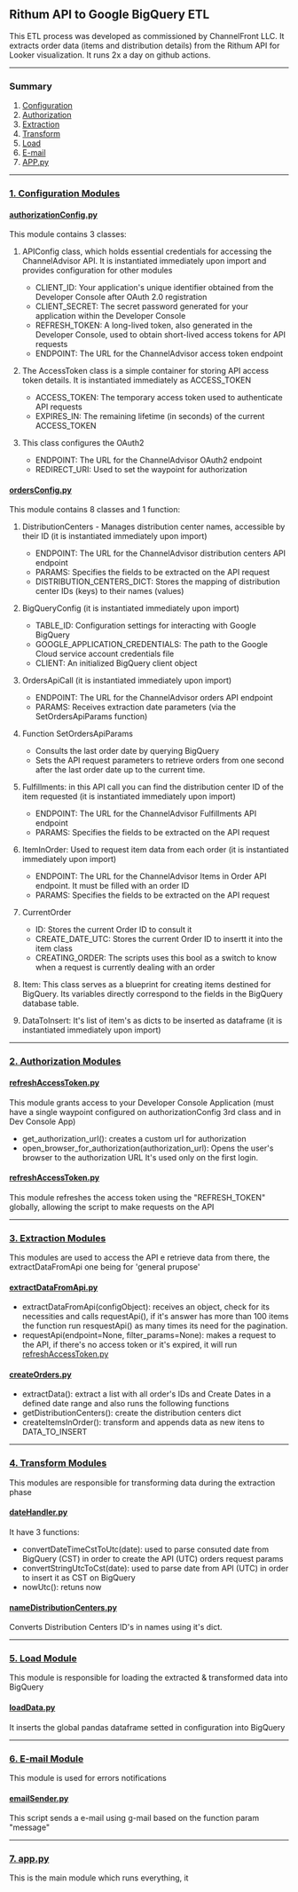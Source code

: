 ## Rithum API to Google BigQuery ETL

This ETL process was developed as commissioned by ChannelFront LLC. It extracts order data (items and distribution details) from the Rithum API for Looker visualization.
It runs 2x a day on github actions.

---
### Summary

1. [Configuration](#config)
2. [Authorization](#auth)
3. [Extraction](#extract)
4. [Transform](#transform)
5. [Load](#load)
6. [E-mail](#email)
7. [APP.py](#app)

---
<a id="config"></a>
### [1. Configuration Modules](https://github.com/paulocremas/rithum-etl-gbq/tree/main/modules/configuration)
#### [authorizationConfig.py](https://github.com/paulocremas/rithum-etl-gbq/blob/main/modules/configuration/authorizationConfig.py)
This module contains 3 classes:
1. APIConfig class, which holds essential credentials for accessing the ChannelAdvisor API. It is instantiated immediately upon import and provides configuration for other modules
   * CLIENT_ID: Your application's unique identifier obtained from the Developer Console after OAuth 2.0 registration
   * CLIENT_SECRET: The secret password generated for your application within the Developer Console
   * REFRESH_TOKEN: A long-lived token, also generated in the Developer Console, used to obtain short-lived access tokens for API requests
   * ENDPOINT: The URL for the ChannelAdvisor access token endpoint
     
2. The AccessToken class is a simple container for storing API access token details. It is instantiated immediately as ACCESS_TOKEN
   * ACCESS_TOKEN: The temporary access token used to authenticate API requests
   * EXPIRES_IN: The remaining lifetime (in seconds) of the current ACCESS_TOKEN
  
3. This class configures the OAuth2
   * ENDPOINT: The URL for the ChannelAdvisor OAuth2 endpoint
   * REDIRECT_URI: Used to set the waypoint for authorization


#### [ordersConfig.py](https://github.com/paulocremas/rithum-etl-gbq/blob/main/modules/configuration/ordersConfig.py)
This module contains 8 classes and 1 function:

1. DistributionCenters - Manages distribution center names, accessible by their ID (it is instantiated immediately upon import)
    *  ENDPOINT: The URL for the ChannelAdvisor distribution centers API endpoint
    *  PARAMS: Specifies the fields to be extracted on the API request
    *  DISTRIBUTION_CENTERS_DICT: Stores the mapping of distribution center IDs (keys) to their names (values)

3. BigQueryConfig (it is instantiated immediately upon import)
    * TABLE_ID: Configuration settings for interacting with Google BigQuery
    * GOOGLE_APPLICATION_CREDENTIALS: The path to the Google Cloud service account credentials file
    * CLIENT: An initialized BigQuery client object

4. OrdersApiCall (it is instantiated immediately upon import)
    * ENDPOINT: The URL for the ChannelAdvisor orders API endpoint
    * PARAMS: Receives extraction date parameters (via the SetOrdersApiParams function)

5. Function SetOrdersApiParams
    * Consults the last order date by querying BigQuery
    * Sets the API request parameters to retrieve orders from one second after the last order date up to the current time.
   
7. Fulfillments: in this API call you can find the distribution center ID of the item requested (it is instantiated immediately upon import)
    * ENDPOINT: The URL for the ChannelAdvisor Fulfillments API endpoint
    * PARAMS: Specifies the fields to be extracted on the API request

8. ItemInOrder: Used to request item data from each order (it is instantiated immediately upon import)
    * ENDPOINT: The URL for the ChannelAdvisor Items in Order API endpoint. It must be filled with an order ID
    * PARAMS: Specifies the fields to be extracted on the API request 

9. CurrentOrder 
    * ID: Stores the current Order ID to consult it
    * CREATE_DATE_UTC: Stores the current Order ID to insertt it into the item class
    * CREATING_ORDER: The scripts uses this bool as a switch to know when a request is currently dealing with an order

10. Item: This class serves as a blueprint for creating items destined for BigQuery. Its variables directly correspond to the fields in the BigQuery database table.

11. DataToInsert: It's list of item's as dicts to be inserted as dataframe (it is instantiated immediately upon import)
---

<a id="auth"></a>
### [2. Authorization Modules](https://github.com/paulocremas/rithum-etl-gbq/tree/main/modules/authorization)
#### [refreshAccessToken.py](https://github.com/paulocremas/rithum-etl-gbq/blob/main/modules/authorization/firstAuth.py)
This module grants access to your Developer Console Application (must have a single waypoint configured on authorizationConfig 3rd class and in Dev Console App)
  * get_authorization_url(): creates a custom url for authorization
  * open_browser_for_authorization(authorization_url): Opens the user's browser to the authorization URL
It's used only on the first login.
<a id="refresh"></a>
#### [refreshAccessToken.py](https://github.com/paulocremas/rithum-etl-gbq/blob/main/modules/authorization/refreshAccessToken.py)
This module refreshes the access token using the "REFRESH_TOKEN" globally, allowing the script to make requests on the API

---
<a id="extract"></a>
### [3. Extraction Modules](https://github.com/paulocremas/rithum-etl-gbq/tree/main/modules/extraction)
This modules are used to access the API e retrieve data from there, the extractDataFromApi one being for 'general prupose'
#### [extractDataFromApi.py](https://github.com/paulocremas/rithum-etl-gbq/blob/main/modules/extraction/extractDataFromApi.py)
  * extractDataFromApi(configObject): receives an object, check for its necessities and calls requestApi(), if it's answer has more than 100 items the function run resquestApi() as many times its need for the pagination.
  * requestApi(endpoint=None, filter_params=None): makes a request to the API, if there's no access token or it's expired, it will run [refreshAccessToken.py](#refresh)
#### [createOrders.py](https://github.com/paulocremas/rithum-etl-gbq/blob/main/modules/extraction/createOrders.py)
  * extractData(): extract a list with all order's IDs and Create Dates in a defined date range and also runs the following functions
  * getDistributionCenters(): create the distribution centers dict
  * createItemsInOrder(): transform and appends data as new itens to DATA_TO_INSERT

---
<a id="transform"></a>
### [4. Transform Modules](https://github.com/paulocremas/rithum-etl-gbq/tree/main/modules/transform)
This modules are responsible for transforming data during the extraction phase
#### [dateHandler.py](https://github.com/paulocremas/rithum-etl-gbq/blob/main/modules/transform/dateHandler.py)
It have 3 functions:
  * convertDateTimeCstToUtc(date): used to parse consuted date from BigQuery (CST) in order to create the API (UTC) orders request params
  * convertStringUtcToCst(date): used to parse date from API (UTC) in order to insert it as CST on BigQuery
  * nowUtc(): retuns now

#### [nameDistributionCenters.py](https://github.com/paulocremas/rithum-etl-gbq/blob/main/modules/transform/nameDistributionCenters.py)
Converts Distribution Centers ID's in names using it's dict.

---
<a id="load"></a>
### [5. Load Module](https://github.com/paulocremas/rithum-etl-gbq/tree/main/modules/load)
This module is responsible for loading the extracted & transformed data into BigQuery
#### [loadData.py](https://github.com/paulocremas/rithum-etl-gbq/blob/main/modules/load/loadData.py)
It inserts the global pandas dataframe setted in configuration into BigQuery

---
<a id="email"></a>
### [6. E-mail Module](https://github.com/paulocremas/rithum-etl-gbq/tree/main/modules/email)
This module is used for errors notifications
#### [emailSender.py](https://github.com/paulocremas/rithum-etl-gbq/blob/main/modules/email/emailSender.py)
This script sends a e-mail using g-mail based on the function param "message"

---
<a id="app"></a>
### [7. app.py](https://github.com/paulocremas/rithum-etl-gbq/tree/main/app.py)
This is the main module which runs everything, it

